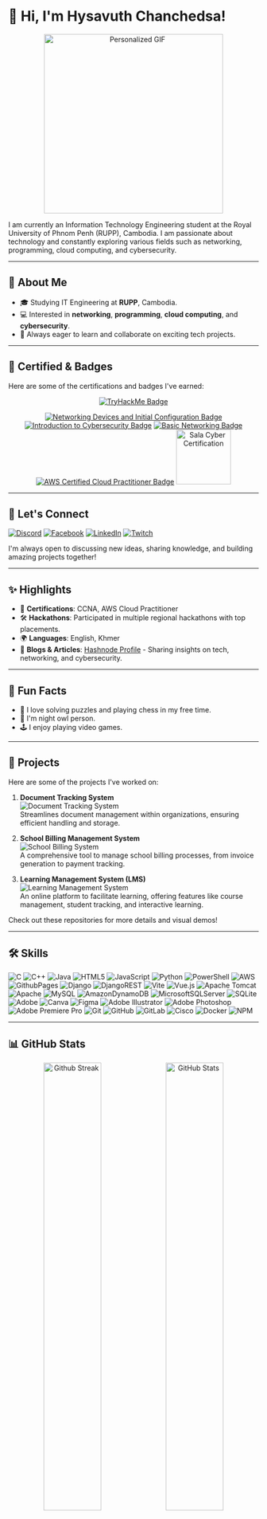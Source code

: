 # 👋 Hi, I'm Hysavuth Chanchedsa!

<p align="center">
  <img src="https://media.giphy.com/media/v1.Y2lkPTc5MGI3NjExMGZkb3Y5b2Zic3hrYzJwNW9vbjhkbGRvYWYybTAxaHg2d2Zud3RlZCZlcD12MV9pbnRlcm5hbF9naWZfYnlfaWQmY3Q9Zw/wnT3OOC1AWzMGKTr1I/giphy.gif" alt="Personalized GIF" style="max-width: 528px; height: 360px;">
</p>

I am currently an Information Technology Engineering student at the Royal University of Phnom Penh (RUPP), Cambodia. I am passionate about technology and constantly exploring various fields such as networking, programming, cloud computing, and cybersecurity.

---

## 🌟 About Me 

- 🎓 Studying IT Engineering at **RUPP**, Cambodia.
- 💻 Interested in **networking**, **programming**, **cloud computing**, and **cybersecurity**.
- 🚀 Always eager to learn and collaborate on exciting tech projects.

---

## 🏅 Certified & Badges

Here are some of the certifications and badges I've earned:

  <div align="center">

  [![TryHackMe Badge](https://tryhackme-badges.s3.amazonaws.com/ch3sd4.png)](https://tryhackme.com/p/ch3sd4)
          
  </div>

  <div align="center">

  [![Networking Devices and Initial Configuration Badge](https://images.credly.com/size/110x110/images/88316fe8-5651-4e61-a6be-5be1558f049e/image.png)](https://www.credly.com/badges/43ae4f47-b125-4822-a6b9-74509e9e21a2/public_url)
  [![Introduction to Cybersecurity Badge](https://images.credly.com/size/110x110/images/af8c6b4e-fc31-47c4-8dcb-eb7a2065dc5b/I2CS__1_.png)](https://www.credly.com/badges/2dedcb1d-dd71-4926-90a6-daa59ad36f68/public_url)
  [![Basic Networking Badge](https://images.credly.com/size/110x110/images/5bdd6a39-3e03-4444-9510-ecff80c9ce79/image.png)](https://www.credly.com/badges/3d798795-98c6-4f2c-93ad-1b7c57b58a24/public_url)
  [![AWS Certified Cloud Practitioner Badge](https://images.credly.com/size/110x110/images/73e4a58b-a8ef-41a3-a7db-9183dd269882/image.png)](https://www.credly.com/badges/4dd8d013-e835-4a00-ab28-925a7fc6f75a/public_url)
  <a href="https://salacyber.com/certification/verify/6fa84f03-1683-49c3-ab2e-bf01a8ee660c">
    <img src="https://salacyber.com/media/certs/SNCF.png" alt="Sala Cyber Certification" width="110" height="110">
  </a>
    
  </div>



---

## 🤝 Let's Connect
[![Discord](https://img.shields.io/badge/Discord-%237289DA.svg?logo=discord&logoColor=white)](https://discord.gg/ch3sda) [![Facebook](https://img.shields.io/badge/Facebook-%231877F2.svg?logo=Facebook&logoColor=white)](https://facebook.com/https://www.facebook.com/hysavuthchanchesda) [![LinkedIn](https://img.shields.io/badge/LinkedIn-%230077B5.svg?logo=linkedin&logoColor=white)](https://linkedin.com/in/https://www.linkedin.com/in/hysavuthchanchesda/) [![Twitch](https://img.shields.io/badge/Twitch-%239146FF.svg?logo=Twitch&logoColor=white)](https://twitch.tv/chesdamc2ez) 

I'm always open to discussing new ideas, sharing knowledge, and building amazing projects together!

---

## ✨ Highlights

- 🥇 **Certifications**: CCNA, AWS Cloud Practitioner
- 🛠️ **Hackathons**: Participated in multiple regional hackathons with top placements.
- 🌍 **Languages**: English, Khmer
- 📝 **Blogs & Articles**: [Hashnode Profile](https://chesda.hashnode.dev/) - Sharing insights on tech, networking, and cybersecurity.
 
---

## 🌱 Fun Facts

- 🧩 I love solving puzzles and playing chess in my free time.
- 🦉 I'm night owl person.
- 🕹️ I enjoy playing video games.

---


## 🚀 Projects

Here are some of the projects I've worked on:

1. **Document Tracking System**  
   ![Document Tracking System](https://via.placeholder.com/250x150.png)  
   Streamlines document management within organizations, ensuring efficient handling and storage.

2. **School Billing Management System**  
   ![School Billing System](https://via.placeholder.com/250x150.png)  
   A comprehensive tool to manage school billing processes, from invoice generation to payment tracking.

3. **Learning Management System (LMS)**  
   ![Learning Management System](https://via.placeholder.com/250x150.png)  
   An online platform to facilitate learning, offering features like course management, student tracking, and interactive learning.

Check out these repositories for more details and visual demos!

---

## 🛠️ Skills

![C](https://img.shields.io/badge/c-%2300599C.svg?style=flat&logo=c&logoColor=white) ![C++](https://img.shields.io/badge/c++-%2300599C.svg?style=flat&logo=c%2B%2B&logoColor=white) ![Java](https://img.shields.io/badge/java-%23ED8B00.svg?style=flat&logo=openjdk&logoColor=white) ![HTML5](https://img.shields.io/badge/html5-%23E34F26.svg?style=flat&logo=html5&logoColor=white) ![JavaScript](https://img.shields.io/badge/javascript-%23323330.svg?style=flat&logo=javascript&logoColor=%23F7DF1E) ![Python](https://img.shields.io/badge/python-3670A0?style=flat&logo=python&logoColor=ffdd54) ![PowerShell](https://img.shields.io/badge/PowerShell-%235391FE.svg?style=flat&logo=powershell&logoColor=white) ![AWS](https://img.shields.io/badge/AWS-%23FF9900.svg?style=flat&logo=amazon-aws&logoColor=white) ![GithubPages](https://img.shields.io/badge/github%20pages-121013?style=flat&logo=github&logoColor=white) ![Django](https://img.shields.io/badge/django-%23092E20.svg?style=flat&logo=django&logoColor=white) ![DjangoREST](https://img.shields.io/badge/DJANGO-REST-ff1709?style=flat&logo=django&logoColor=white&color=ff1709&labelColor=gray) ![Vite](https://img.shields.io/badge/vite-%23646CFF.svg?style=flat&logo=vite&logoColor=white) ![Vue.js](https://img.shields.io/badge/vue.js-%2335495e.svg?style=flat&logo=vuedotjs&logoColor=%234FC08D) ![Apache Tomcat](https://img.shields.io/badge/apache%20tomcat-%23F8DC75.svg?style=flat&logo=apache-tomcat&logoColor=black) ![Apache](https://img.shields.io/badge/apache-%23D42029.svg?style=flat&logo=apache&logoColor=white) ![MySQL](https://img.shields.io/badge/mysql-4479A1.svg?style=flat&logo=mysql&logoColor=white) ![AmazonDynamoDB](https://img.shields.io/badge/Amazon%20DynamoDB-4053D6?style=flat&logo=Amazon%20DynamoDB&logoColor=white) ![MicrosoftSQLServer](https://img.shields.io/badge/Microsoft%20SQL%20Server-CC2927?style=flat&logo=microsoft%20sql%20server&logoColor=white) ![SQLite](https://img.shields.io/badge/sqlite-%2307405e.svg?style=flat&logo=sqlite&logoColor=white) ![Adobe](https://img.shields.io/badge/adobe-%23FF0000.svg?style=flat&logo=adobe&logoColor=white) ![Canva](https://img.shields.io/badge/Canva-%2300C4CC.svg?style=flat&logo=Canva&logoColor=white) ![Figma](https://img.shields.io/badge/figma-%23F24E1E.svg?style=flat&logo=figma&logoColor=white) ![Adobe Illustrator](https://img.shields.io/badge/adobe%20illustrator-%23FF9A00.svg?style=flat&logo=adobe%20illustrator&logoColor=white) ![Adobe Photoshop](https://img.shields.io/badge/adobe%20photoshop-%2331A8FF.svg?style=flat&logo=adobe%20photoshop&logoColor=white) ![Adobe Premiere Pro](https://img.shields.io/badge/Adobe%20Premiere%20Pro-9999FF.svg?style=flat&logo=Adobe%20Premiere%20Pro&logoColor=white) ![Git](https://img.shields.io/badge/git-%23F05033.svg?style=flat&logo=git&logoColor=white) ![GitHub](https://img.shields.io/badge/github-%23121011.svg?style=flat&logo=github&logoColor=white) ![GitLab](https://img.shields.io/badge/gitlab-%23181717.svg?style=flat&logo=gitlab&logoColor=white) ![Cisco](https://img.shields.io/badge/cisco-%23049fd9.svg?style=flat&logo=cisco&logoColor=black) ![Docker](https://img.shields.io/badge/docker-%230db7ed.svg?style=flat&logo=docker&logoColor=white) ![NPM](https://img.shields.io/badge/NPM-%23CB3837.svg?style=flat&logo=npm&logoColor=white)

---

## 📊 GitHub Stats

<div align="center">
      <img src="https://github-readme-streak-stats.herokuapp.com/?user=ch3sda&theme=nightowl&hide_border=true" alt="Github Streak" width="48%">
     <img src="https://github-readme-stats.vercel.app/api?username=ch3sda&show_icons=true&theme=nightowl&hide_border=true" alt="GitHub Stats" width="48%"><br>
     <img src="https://github-readme-stats.vercel.app/api/top-langs/?username=ch3sda&layout=compact&theme=nightowl&hide_border=true" alt="Top Languages" width="48%">
     <img src="https://github-contributor-stats.vercel.app/api?username=ch3sda&limit=5&theme=nightowl&hide_border=true&combine_all_yearly_contributions=true" alt="Top Languages" width="48%">
</div>

---

## 🏆 GitHub Trophies
![](https://github-profile-trophy.vercel.app/?username=ch3sda&theme=nightowl&no-frame=true&no-bg=true&margin-w=4)

---

## 📈 Activity

[![](https://github-readme-activity-graph.vercel.app/graph?username=ch3sda&theme=nightowl&area=true&hide_border=true)](https://github.com/ashutosh00710/github-readme-activity-graph)

---

## 📫 How to Reach Me

[![Email](https://img.shields.io/badge/Email-officialchesdamc@gmail.com-red?style=for-the-badge&logo=gmail)](mailto:officialchesdamc@gmail.com)
[![Phone](https://img.shields.io/badge/Phone-%2B855%2081%20808%20678-blue?style=for-the-badge)](tel:+85581808678)

Feel free to connect with me if you have any questions or if you'd like to collaborate on a project!

---

## 🖤 Thanks for Visiting!

Thanks for visiting my profile! Don't forget to check out my repositories below.

[![Visitors Counter](https://visitcount.itsvg.in/api?id=ch3sda&icon=4&color=11)](https://visitcount.itsvg.in)


<div align="center">
  <img src="https://media.giphy.com/media/3ohs4BSacFKI7A717y/giphy.gif" width="50px">
</div>
